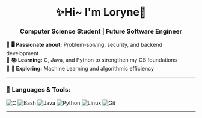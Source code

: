 <h1 align="center">✨Hi~ I'm Loryne💫</h1>

<h3 align="center">Computer Science Student | Future Software Engineer</h3>

🔹 <strong>🖥️ Passionate about:</strong> Problem-solving, security, and backend development  
🔹 <strong>📚 Learning:</strong> C, Java, and Python to strengthen my CS foundations  
🔹 <strong>🤖 Exploring:</strong> Machine Learning and algorithmic efficiency  

---

### 🚀 <strong>Languages & Tools:</strong>  

<p align="left">
  <img src="https://img.shields.io/badge/C-00599C?style=for-the-badge&logo=c&logoColor=white" alt="C"/>
  <img src="https://img.shields.io/badge/Bash-4EAA25?style=for-the-badge&logo=gnu-bash&logoColor=white" alt="Bash"/>
  <img src="https://img.shields.io/badge/Java-007396?style=for-the-badge&logo=java&logoColor=white" alt="Java"/>
  <img src="https://img.shields.io/badge/Python-3776AB?style=for-the-badge&logo=python&logoColor=white" alt="Python"/>
  <img src="https://img.shields.io/badge/Linux-FCC624?style=for-the-badge&logo=linux&logoColor=black" alt="Linux"/>
  <img src="https://img.shields.io/badge/Git-F05032?style=for-the-badge&logo=git&logoColor=white" alt="Git"/>
</p>

---
